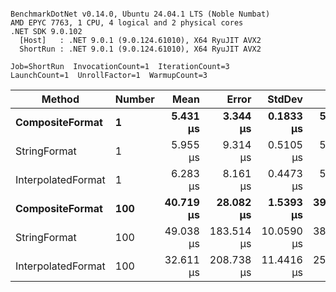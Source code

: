 ```

BenchmarkDotNet v0.14.0, Ubuntu 24.04.1 LTS (Noble Numbat)
AMD EPYC 7763, 1 CPU, 4 logical and 2 physical cores
.NET SDK 9.0.102
  [Host]   : .NET 9.0.1 (9.0.124.61010), X64 RyuJIT AVX2
  ShortRun : .NET 9.0.1 (9.0.124.61010), X64 RyuJIT AVX2

Job=ShortRun  InvocationCount=1  IterationCount=3  
LaunchCount=1  UnrollFactor=1  WarmupCount=3  

```
| Method             | Number | Mean      | Error      | StdDev     | Min       | Max       | Allocated |
|------------------- |------- |----------:|-----------:|-----------:|----------:|----------:|----------:|
| **CompositeFormat**    | **1**      |  **5.431 μs** |   **3.344 μs** |  **0.1833 μs** |  **5.231 μs** |  **5.591 μs** |     **584 B** |
| StringFormat       | 1      |  5.955 μs |   9.314 μs |  0.5105 μs |  5.511 μs |  6.513 μs |     896 B |
| InterpolatedFormat | 1      |  6.283 μs |   8.161 μs |  0.4473 μs |  5.886 μs |  6.768 μs |     584 B |
| **CompositeFormat**    | **100**    | **40.719 μs** |  **28.082 μs** |  **1.5393 μs** | **39.624 μs** | **42.480 μs** |   **14048 B** |
| StringFormat       | 100    | 49.038 μs | 183.514 μs | 10.0590 μs | 38.982 μs | 59.100 μs |   16736 B |
| InterpolatedFormat | 100    | 32.611 μs | 208.738 μs | 11.4416 μs | 25.428 μs | 45.806 μs |   14336 B |
